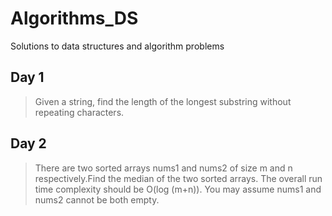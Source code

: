 # Algorithms_DS
Solutions to data structures and algorithm problems

## Day 1
> Given a string, find the length of the longest substring without repeating characters.

## Day 2
>There are two sorted arrays nums1 and nums2 of size m and n respectively.Find the median of the two sorted arrays. The overall run time complexity should be O(log (m+n)). You may assume nums1 and nums2 cannot be both empty.

